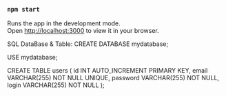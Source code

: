### `npm start`

Runs the app in the development mode.\
Open [http://localhost:3000](http://localhost:3000) to view it in your browser.


SQL DataBase & Table:
CREATE DATABASE mydatabase;

USE mydatabase;

CREATE TABLE users (
    id INT AUTO_INCREMENT PRIMARY KEY,
    email VARCHAR(255) NOT NULL UNIQUE,
    password VARCHAR(255) NOT NULL,
    login VARCHAR(255) NOT NULL
);



